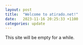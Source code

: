 ```yaml
---
layout: post
title:  "Welcome to atirado.net!"
date:   2023-11-16 20:25:33 +1100
categories: update
---
```

This site will be empty for a while.




